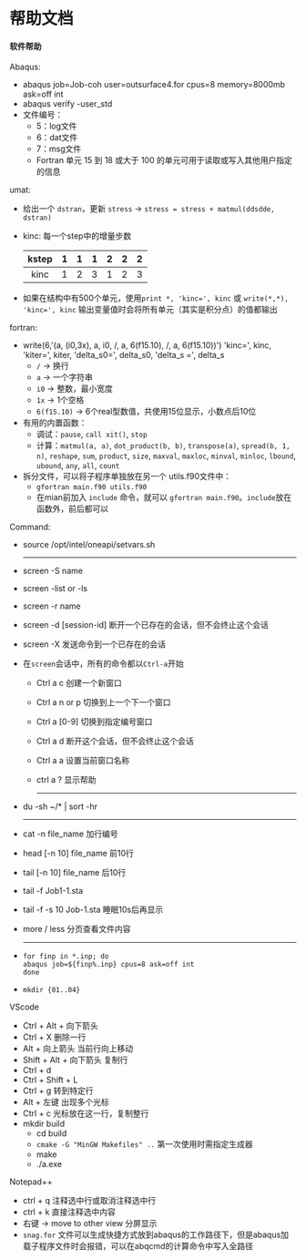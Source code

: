 # 帮助文档

#### 软件帮助

Abaqus:

- abaqus job=Job-coh user=outsurface4.for cpus=8 memory=8000mb ask=off int
- abaqus verify -user_std
- 文件编号：
  - 5：log文件
  - 6：dat文件
  - 7：msg文件
  - Fortran 单元 15 到 18 或大于 100 的单元可用于读取或写入其他用户指定的信息

umat:

- 给出一个 `dstran`，更新 `stress` -> `stress = stress + matmul(ddsdde, dstran)`
- kinc: 每一个step中的增量步数

    |kstep|1|1|1|2|2|2|
    |:-:|:-:|:-:|:-:|:-:|:-:|:-:|
    |kinc|1|2|3|1|2|3|
- 如果在结构中有500个单元，使用`print *, 'kinc=', kinc` 或 `write(*,*), 'kinc=', kinc` 输出变量值时会将所有单元（其实是积分点）的值都输出

fortran:

- write(6,'(a, (i0,3x), a, i0, /, a, 6(f15.10), /, a, 6(f15.10))') 'kinc=', kinc, 'kiter=', kiter, 'delta_s0=', delta_s0, 'delta_s =', delta_s     
  - `/` -> 换行
  - `a` -> 一个字符串
  - `i0` -> 整数，最小宽度
  - `1x` -> 1个空格
  - `6(f15.10)` -> 6个real型数值，共使用15位显示，小数点后10位
- 有用的内置函数：
  - 调试：`pause`, `call xit()`, `stop`
  - 计算：`matmul(a, a)`, `dot_product(b, b)`, `transpose(a)`, `spread(b, 1, n)`, `reshape`, `sum`, `product`, `size`, `maxval`, `maxloc`, `minval`, `minloc`, `lbound`, `ubound`, `any`, `all`, `count`
- 拆分文件，可以将子程序单独放在另一个 utils.f90文件中：
  - `gfortran main.f90 utils.f90`
  - 在mian前加入 `include` 命令，就可以 `gfortran main.f90`。`include`放在函数外，前后都可以

Command:

- source /opt/intel/oneapi/setvars.sh

    ---

- screen -S name
- screen -list or -ls
- screen -r name
- screen -d [session-id] 断开一个已存在的会话，但不会终止这个会话
- screen -X 发送命令到一个已存在的会话
- 在`screen`会话中，所有的命令都以`Ctrl-a`开始
  - Ctrl a c 创建一个新窗口
  - Ctrl a n or p 切换到上一个下一个窗口
  - Ctrl a [0-9] 切换到指定编号窗口
  - Ctrl a d 断开这个会话，但不会终止这个会话
  - Ctrl a a 设置当前窗口名称
  - ctrl a ? 显示帮助

    ---

- du -sh ~/* | sort -hr

    ---

- cat -n file_name 加行编号
- head [-n 10] file_name 前10行
- tail [-n 10] file_name 后10行
- tail -f Job1-1.sta
- tail -f -s 10 Job-1.sta 睡眠10s后再显示
- more / less 分页查看文件内容

    ---

- ```linux
  for finp in *.inp; do
  abaqus job=${finp%.inp} cpus=8 ask=off int
  done
  ```
- `mkdir {01..04}`

VScode

- Ctrl + Alt + 向下箭头
- Ctrl + X 删除一行
- Alt + 向上箭头 当前行向上移动
- Shift + Alt + 向下箭头 复制行
- Ctrl + d
- Ctrl + Shift + L
- Ctrl + g 转到特定行
- Alt + 左键 出现多个光标
- Ctrl + c 光标放在这一行，复制整行
- mkdir build
  - cd build
  - `cmake -G "MinGW Makefiles" ..` 第一次使用时需指定生成器
  - make
  - ./a.exe
  


Notepad++

- ctrl + q 注释选中行或取消注释选中行
- ctrl + k 直接注释选中内容
- 右键 -> move to other view 分屏显示
- `snag.for` 文件可以生成快捷方式放到abaqus的工作路径下，但是abaqus加载子程序文件时会报错，可以在abqcmd的计算命令中写入全路径

